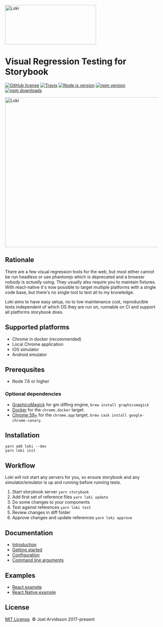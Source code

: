 <img src="https://user-images.githubusercontent.com/378279/27998811-43b9906e-6515-11e7-835a-6f596506cc46.png" width="300" height="130" alt="Loki" />

# Visual Regression Testing for Storybook

[![GitHub license](https://img.shields.io/npm/l/loki.svg)](https://github.com/oblador/loki/blob/master/LICENSE) [![Travis](https://img.shields.io/travis/oblador/loki.svg)](https://travis-ci.org/oblador/loki) [![Node.js version](https://img.shields.io/node/v/loki.svg)](https://npmjs.com/package/loki) [![npm version](https://img.shields.io/npm/v/loki.svg)](https://npmjs.com/package/loki) [![npm downloads](https://img.shields.io/npm/dm/loki.svg)](https://npmjs.com/package/loki)

<img src="https://user-images.githubusercontent.com/378279/28074070-f0052fac-6657-11e7-8a9d-398a12d2d6a8.png" width="672" height="494" alt="Loki" />

## Rationale

There are a few visual regression tools for the web, but most either cannot be run headless or use phantomjs which is deprecated and a browser nobody is _actually_ using. They usually also require you to maintain fixtures. With react-native it's now possible to target multiple platforms with a single code base, but there's no single tool to test all to my knowledge.

Loki aims to have easy setup, no to low maintenance cost, reproducible tests independent of which OS they are run on, runnable on CI and support all platforms storybook does.

## Supported platforms

- Chrome in docker (recommended)
- Local Chrome application
- iOS simulator
- Android emulator

## Prerequsites

- Node 7.6 or higher

### Optional dependencies

- [GraphicsMagick](http://www.graphicsmagick.org) for gm diffing engine, `brew install graphicsmagick`
- [Docker](https://www.docker.com/community-edition#/download) for the `chrome.docker` target.
- [Chrome 59+](https://www.google.se/chrome/browser/desktop/) for the `chrome.app` target, `brew cask install google-chrome-canary`.

## Installation

```
yarn add loki --dev
yarn loki init
```

## Workflow

Loki will not start any servers for you, so ensure storybook and any simulator/emulator is up and running before running tests.

1.  Start storybook server
    `yarn storybook`
2.  Add first set of reference files
    `yarn loki update`
3.  Do some changes to your components
4.  Test against references
    `yarn loki test`
5.  Review changes in diff folder
6.  Approve changes and update references
    `yarn loki approve`

## Documentation

- [Introduction](https://loki.js.org/)
- [Getting started](https://loki.js.org/getting-started.html)
- [Configuration](https://loki.js.org/configuration.html)
- [Command line arguments](https://loki.js.org/command-line-arguments.html)

## Examples

- [React example](https://github.com/oblador/loki/tree/master/examples/react)
- [React Native example](https://github.com/oblador/loki/tree/master/examples/react-native)

## License

[MIT License](http://opensource.org/licenses/mit-license.html). © Joel Arvidsson 2017-present
